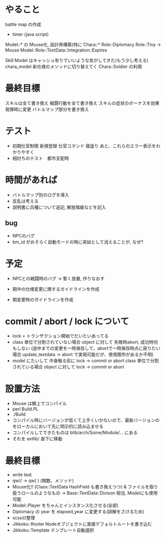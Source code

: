 
# やること

battle map の作成
 * timer (java script)

Model::* の Mouse化, 設計再構築(特に Chara::*
Role::Diplomacy Role::Tiny -> Mouse
Model::Role::TextData::Integration::Expires

Skill Model はキャッシュ有りでいいような気がしてきた(もう少し考える)
chara_model 新仕様のメソッドに切り替えてく
Chara::Soldier の利用

# 最終目標
スキルは全て書き換え
戦闘行動を全て書き換え
スキルの症状のボーナスを効果発揮時に変更
バトルマップ部分を書き換え

# テスト
* 初期仕官制限
  新規登録
  仕官コマンド
  寝返り
  あと、これらのエラー表示をわかりやすく
* 相討ちのテスト　都市支配時

# 時間があれば
* バトルマップ別のログを導入
* 反乱は考える
* 説明書に兵種について追記, 解放階級などを記入

## bug
* NPCのバグ
* bm_id がおそらく自動モードの時に突如として消えることが, なぜ?

# 予定

* NPCとの戦闘時のバグ
-> 暫く放置, 作りなおす

* 期中の仕様変更に関するガイドラインを作成
* 期変更時のガイドラインを作成

# commit / abort / lock について
* lock = トランザクション開始でだいたいあってる
* class 単位で分割されていない場合
object に対して 失敗時abort, 成功時何もしない
  (途中までの変更を一時保存して、abortで一時保存時点に戻りたい場合
    update_textdata -> abort で実現可能だが、使用箇所があるか不明)
* model にたいして 中身触る前に lock -> commit or abort
class 単位で分割されている場合
object に対して lock -> commit or abort

# 設置方法

* Mouse は鯖上でコンパイル
* perl Build.PL
* ./Build
* コンパイル時にバージョンが低くて上手くいかないので、最新バージョンのをローカルにおいて先に明示的に読み込ませる
* コンパイルしてできたものは blib/arch/Some/Module/... にある
* それを extlib/ 直下に移動

# 最終目標
* write test
* qw// -> qw( ) (関数、メソッド)
* Mouse化!! (Class::TextData HashField も書き換えつつ)
  & ファイルを取り扱うロールのようなもの -> Base::TextData::Divison 相当, Modelにも使用可能
* Model::Player をちゃんとインスタンス化させる(全部)
* Diplomacy の year を elapsed_year に変更する(誤解をさけるため)
* scssの整理
* Jikkoku::Rooter Nodeオブジェクトに直接デフォルトルートを書き込む
* Jikkoku::Template テンプレート自動選択

